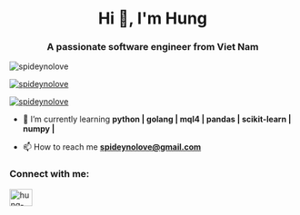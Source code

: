 <h1 align="center">Hi 👋, I'm Hung</h1>
<h3 align="center">A passionate software engineer from Viet Nam</h3>

<p align="left"> <img src="https://komarev.com/ghpvc/?username=spideynolove&label=Profile%20views&color=0e75b6&style=flat" alt="spideynolove" /> </p>

<p align="left"> <a href="https://github.com/ryo-ma/github-profile-trophy"><img src="https://github-profile-trophy.vercel.app/?username=spideynolove" alt="spideynolove" /></a> </p>

<p align="left"> <a href="https://twitter.com/spideynolove" target="blank"><img src="https://img.shields.io/twitter/follow/spideynolove?logo=twitter&style=for-the-badge" alt="spideynolove" /></a> </p>

- 🌱 I’m currently learning **python | golang | mql4 | pandas | scikit-learn | numpy |**

- 📫 How to reach me **spideynolove@gmail.com**

<h3 align="left">Connect with me:</h3>
<p align="left">
<a href="https://linkedin.com/in/hung-nguyen-61266321b" target="blank"><img align="center" src="https://raw.githubusercontent.com/rahuldkjain/github-profile-readme-generator/master/src/images/icons/Social/linked-in-alt.svg" alt="hung-nguyen-61266321b" height="30" width="40" /></a>
</p>
